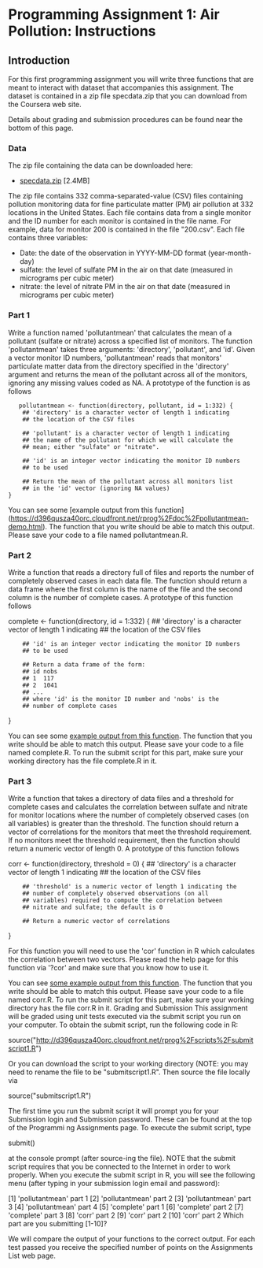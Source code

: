 # Programming Assignment 1: Air Pollution: Instructions

## Introduction
For this first programming assignment you will write three functions that are meant to interact with dataset that accompanies this assignment. The dataset is contained in a zip file specdata.zip that you can download from the Coursera web site.

Details about grading and submission procedures can be found near the bottom of this page.

### Data

The zip file containing the data can be downloaded here: 
 * [specdata.zip](https://d396qusza40orc.cloudfront.net/rprog%2Fdata%2Fspecdata.zip) [2.4MB] 

The zip file contains 332 comma-separated-value (CSV) files containing pollution monitoring data for fine particulate matter (PM) air pollution at 332 locations in the United States. Each file contains data from a single monitor and the ID number for each monitor is contained in the file name. For example, data for monitor 200 is contained in the file "200.csv". Each file contains three variables:

   * Date: the date of the observation in YYYY-MM-DD format (year-month-day)
   * sulfate: the level of sulfate PM in the air on that date (measured in micrograms per cubic meter)
   * nitrate: the level of nitrate PM in the air on that date (measured in micrograms per cubic meter)

### Part 1
Write a function named 'pollutantmean' that calculates the mean of a pollutant (sulfate or nitrate) across a specified list of monitors. The function 'pollutantmean' takes three arguments: 'directory', 'pollutant', and 'id'. Given a vector monitor ID numbers, 'pollutantmean' reads that monitors' particulate matter data from the directory specified in the 'directory' argument and returns the mean of the pollutant across all of the monitors, ignoring any missing values coded as NA. A prototype of the function is as follows 


<!-- -->

	   pollutantmean <- function(directory, pollutant, id = 1:332) {
		## 'directory' is a character vector of length 1 indicating
		## the location of the CSV files

		## 'pollutant' is a character vector of length 1 indicating
		## the name of the pollutant for which we will calculate the
		## mean; either "sulfate" or "nitrate".

		## 'id' is an integer vector indicating the monitor ID numbers
		## to be used

		## Return the mean of the pollutant across all monitors list
		## in the 'id' vector (ignoring NA values)
	}


You can see some [example output from this function] (https://d396qusza40orc.cloudfront.net/rprog%2Fdoc%2Fpollutantmean-demo.html). The function that you write should be able to match this output. Please save your code to a file named pollutantmean.R.

### Part 2

Write a function that reads a directory full of files and reports the number of completely observed cases in each data file. The function should return a data frame where the first column is the name of the file and the second column is the number of complete cases. A prototype of this function follows


<!-- -->

complete <- function(directory, id = 1:332) {
        ## 'directory' is a character vector of length 1 indicating
        ## the location of the CSV files

        ## 'id' is an integer vector indicating the monitor ID numbers
        ## to be used
        
        ## Return a data frame of the form:
        ## id nobs
        ## 1  117
        ## 2  1041
        ## ...
        ## where 'id' is the monitor ID number and 'nobs' is the
        ## number of complete cases
}


You can see some [example output from this function](https://d396qusza40orc.cloudfront.net/rprog%2Fdoc%2Fcomplete-demo.html). The function that you write should be able to match this output. Please save your code to a file named complete.R. To run the submit script for this part, make sure your working directory has the file complete.R in it.

### Part 3

Write a function that takes a directory of data files and a threshold for complete cases and calculates the correlation between sulfate and nitrate for monitor locations where the number of completely observed cases (on all variables) is greater than the threshold. The function should return a vector of correlations for the monitors that meet the threshold requirement. If no monitors meet the threshold requirement, then the function should return a numeric vector of length 0. A prototype of this function follows




<!-- -->

corr <- function(directory, threshold = 0) {
        ## 'directory' is a character vector of length 1 indicating
        ## the location of the CSV files

        ## 'threshold' is a numeric vector of length 1 indicating the
        ## number of completely observed observations (on all
        ## variables) required to compute the correlation between
        ## nitrate and sulfate; the default is 0

        ## Return a numeric vector of correlations
}

For this function you will need to use the 'cor' function in R which calculates the correlation between two vectors. Please read the help page for this function via '?cor' and make sure that you know how to use it.

You can see [some example output from this function](https://d396qusza40orc.cloudfront.net/rprog%2Fdoc%2Fcorr-demo.html). The function that you write should be able to match this output. Please save your code to a file named corr.R. To run the submit script for this part, make sure your working directory has the file corr.R in it.
Grading and Submission
This assignment will be graded using unit tests executed via the submit script you run on your computer. To obtain the submit script, run the following code in R:

source("http://d396qusza40orc.cloudfront.net/rprog%2Fscripts%2Fsubmitscript1.R")

Or you can download the script to your working directory (NOTE: you may need to rename the file to be "submitscript1.R". Then source the file locally via

<!-- -->

source("submitscript1.R")

The first time you run the submit script it will prompt you for your Submission login and Submission password. These can be found at the top of the Programmi ng Assignments page. To execute the submit script, type




<!-- -->

submit()

at the console prompt (after source-ing the file). NOTE that the submit script requires that you be connected to the Internet in order to work properly. When you execute the submit script in R, you will see the following menu (after typing in your submission login email and password):


<!-- -->

[1] 'pollutantmean' part 1
[2] 'pollutantmean' part 2
[3] 'pollutantmean' part 3
[4] 'pollutantmean' part 4
[5] 'complete' part 1
[6] 'complete' part 2
[7] 'complete' part 3
[8] 'corr' part 2
[9] 'corr' part 2
[10] 'corr' part 2
Which part are you submitting [1-10]? 

We will compare the output of your functions to the correct output. For each test passed you receive the specified number of points on the Assignments List web page. 
